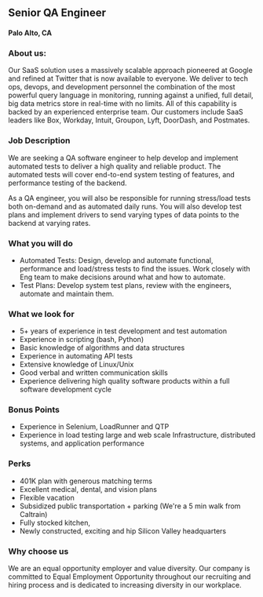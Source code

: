 ## Senior QA Engineer
#### Palo Alto, CA

### About us:
Our SaaS solution uses a massively scalable approach pioneered at Google and refined at Twitter that is now available to everyone. We deliver to tech ops, devops, and development personnel the combination of the most powerful query language in monitoring, running against a unified, full detail, big data metrics store in real-time with no limits. All of this capability is backed by an experienced enterprise team. Our customers include SaaS leaders like Box, Workday, Intuit, Groupon, Lyft, DoorDash, and Postmates.

### Job Description
We are seeking a QA software engineer to help develop and implement automated tests to deliver a high quality and reliable product. The automated tests will cover end-to-end system testing of features, and performance testing of the backend.

As a QA engineer, you will also be responsible for running stress/load tests both on-demand and as automated daily runs. You will also develop test plans and implement drivers to send varying types of data points to the backend at varying rates.

### What you will do
+	Automated Tests: Design, develop and automate functional, performance and load/stress tests to find the issues. Work closely with Eng team to make decisions around what and how to automate.
+	Test Plans: Develop system test plans, review with the engineers, automate and maintain them.

### What we look for
+	5+ years of experience in test development and test automation
+	Experience in scripting (bash, Python)
+	Basic knowledge of algorithms and data structures
+	Experience in automating API tests
+	Extensive knowledge of Linux/Unix
+	Good verbal and written communication skills
+	Experience delivering high quality software products within a full software development cycle

### Bonus Points
+	Experience in Selenium, LoadRunner and QTP
+	Experience in load testing large and web scale Infrastructure, distributed systems, and application performance

### Perks
+	401K plan with generous matching terms
+	Excellent medical, dental, and vision plans
+	Flexible vacation
+	Subsidized public transportation + parking (We're a 5 min walk from Caltrain)
+	Fully stocked kitchen,
+	Newly constructed, exciting and hip Silicon Valley headquarters

### Why choose us
We are an equal opportunity employer and value diversity. Our company is committed to Equal Employment Opportunity throughout our recruiting and hiring process and is dedicated to increasing diversity in our workplace.
